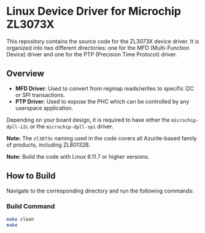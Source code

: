 # Linux Device Driver for Microchip ZL3073X

This repository contains the source code for the ZL3073X device driver. It is organized into two different directories: one for the MFD (Multi-Function Device) driver and one for the PTP (Precision Time Protocol) driver.

## Overview

- **MFD Driver**: Used to convert from regmap reads/writes to specific I2C or SPI transactions.
- **PTP Driver**: Used to expose the PHC which can be controlled by any userspace application.

Depending on your board design, it is required to have either the `microchip-dpll-i2c` or the `microchip-dpll-spi` driver.

**Note:** The `zl3073x` naming used in the code covers all Azurite-based family of products, including ZL80132B.

**Note:** Build the code with Linux 6.11.7 or higher versions.

## How to Build

Navigate to the corresponding directory and run the following commands:

### Build Command

```sh
make clean
make
```